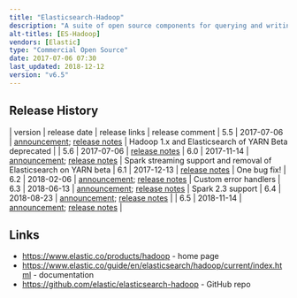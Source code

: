 ```yaml
---
title: "Elasticsearch-Hadoop"
description: "A suite of open source components for querying and writing documents to Elasticsearch from a range of Hadoop technologies, including MapReduce, Hive, Pig, Spark, Cascading and Storm.  Specific functionality includes InputFormat and OutputFormat libraries for MapReduce, a Hive storage handler allowing external tables to be defined over Elasticsearch indexes, read and write functions for Pig, Java and Scala RDD based libraries for Spark, Spark SQL support, Spark Streaming support, an Elasticsearch Tap for Cascading and a dedicated Spout and Bolt for Storm.  Used to include functionality for writing snapshots of Elasticsearch indexes to HDFS which is now part of the Snapshot and Restore functionality in Elasticsearch.  Certified with CDH, MapR and HDP."
alt-titles: [ES-Hadoop]
vendors: [Elastic]
type: "Commercial Open Source"
date: 2017-07-06 07:30
last_updated: 2018-12-12
version: "v6.5"
---
```

## Release History

| version | release date | release links | release comment
| 5.5 | 2017-07-06 | [announcement](https://www.elastic.co/blog/es-hadoop-5-5-0-released); [release notes](https://www.elastic.co/guide/en/elasticsearch/hadoop/5.5/eshadoop-5.5.0.html) | Hadoop 1.x and Elasticsearch of YARN Beta deprecated |
| 5.6 | 2017-07-06 | [release notes](https://www.elastic.co/guide/en/elasticsearch/hadoop/5.6/eshadoop-5.6.0.html)
| 6.0 | 2017-11-14 | [announcement](https://www.elastic.co/blog/es-hadoop-6-0-0-released); [release notes](https://www.elastic.co/guide/en/elasticsearch/hadoop/6.0/eshadoop-6.0.0.html) | Spark streaming support and removal of Elasticsearch on YARN beta
| 6.1 | 2017-12-13 | [release notes](https://www.elastic.co/guide/en/elasticsearch/hadoop/6.1/eshadoop-6.1.0.html) | One bug fix!
| 6.2 | 2018-02-06 | [announcement](https://www.elastic.co/blog/es-hadoop-6-2-0-released); [release notes](https://www.elastic.co/guide/en/elasticsearch/hadoop/6.2/eshadoop-6.2.0.html) | Custom error handlers
| 6.3 | 2018-06-13 | [announcement](https://www.elastic.co/blog/es-hadoop-6-3-0-released); [release notes](https://www.elastic.co/guide/en/elasticsearch/hadoop/6.3/eshadoop-6.3.0.html) | Spark 2.3 support
| 6.4 | 2018-08-23 | [announcement](https://www.elastic.co/blog/es-hadoop-6-4-0-released); [release notes](https://www.elastic.co/guide/en/elasticsearch/hadoop/6.4/eshadoop-6.4.0.html) |
| 6.5 | 2018-11-14 | [announcement](https://www.elastic.co/blog/es-hadoop-6-5-0-released); [release notes](https://www.elastic.co/guide/en/elasticsearch/hadoop/6.5/eshadoop-6.5.0.html) |

## Links

* <https://www.elastic.co/products/hadoop> - home page
* <https://www.elastic.co/guide/en/elasticsearch/hadoop/current/index.html> - documentation
* <https://github.com/elastic/elasticsearch-hadoop> - GitHub repo